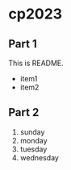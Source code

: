 # cp2023

## Part 1
This is README.
- item1
- item2

## Part 2 
1. sunday
1. monday
1. tuesday
1. wednesday
